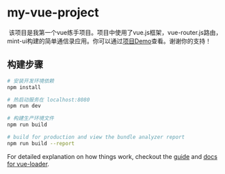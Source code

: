 # my-vue-project

  该项目是我第一个vue练手项目。项目中使用了vue.js框架，vue-router.js路由，mint-ui构建的简单通信录应用。你可以通过[项目Demo](https://yunchen132.github.io/my-vue-project)查看。谢谢你的支持！
## 构建步骤
``` bash
# 安装开发环境依赖
npm install

# 热启动服务在 localhost:8080
npm run dev

# 构建生产环境文件
npm run build

# build for production and view the bundle analyzer report
npm run build --report
```

For detailed explanation on how things work, checkout the [guide](http://vuejs-templates.github.io/webpack/) and [docs for vue-loader](http://vuejs.github.io/vue-loader).

